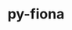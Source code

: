 ---
title: "py-fiona"
layout: cache
categories: [package, develop-2025-03-16]
meta: {"compilers": ["apple-clang@=16.0.0", "gcc@=13.2.0"], "num_specs": 3, "num_specs_by_stack": {"ml-darwin-aarch64-mps": 1, "ml-linux-aarch64-cpu": 1, "ml-linux-aarch64-cuda": 1, "ml-linux-x86_64-cpu": 1, "ml-linux-x86_64-cuda": 1, "root": 3}, "oss": ["sequoia", "ubuntu24.04"], "platforms": ["darwin", "linux"], "stacks": ["ml-darwin-aarch64-mps", "ml-linux-aarch64-cpu", "ml-linux-aarch64-cuda", "ml-linux-x86_64-cpu", "ml-linux-x86_64-cuda", "root"], "targets": ["aarch64", "x86_64_v3"], "versions": ["1.10.1"]}
spec_details: [{"compiler": "gcc@=13.2.0", "hash": "36h5tmvzftizqcz3sj3tmgnmddhcov5t", "os": "ubuntu24.04", "platform": "linux", "size": "-", "stacks": ["ml-linux-aarch64-cpu", "ml-linux-aarch64-cuda", "root"], "target": "aarch64", "variants": ["build_system=python_pip"], "versions": ["1.10.1"]}, {"compiler": "gcc@=13.2.0", "hash": "di4ywirafkndar3aa3p4n52vun7xdxb4", "os": "ubuntu24.04", "platform": "linux", "size": "-", "stacks": ["ml-linux-x86_64-cpu", "ml-linux-x86_64-cuda", "root"], "target": "x86_64_v3", "variants": ["build_system=python_pip"], "versions": ["1.10.1"]}, {"compiler": "apple-clang@=16.0.0", "hash": "yvdtm6bclcp2qujs4z3csugc3ixvulxi", "os": "sequoia", "platform": "darwin", "size": "-", "stacks": ["ml-darwin-aarch64-mps", "root"], "target": "aarch64", "variants": ["build_system=python_pip"], "versions": ["1.10.1"]}]
---